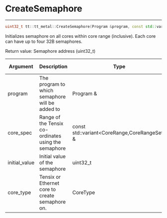 # CreateSemaphore

---
```cpp
uint32_t tt::tt_metal::CreateSemaphore(Program &program, const std::variant<CoreRange, CoreRangeSet> &core_spec, uint32_t initial_value, CoreType core_type = CoreType::WORKER)uint32_t tt::tt_metal::CreateSemaphore(Program &program, const std::variant<CoreRange, CoreRangeSet> &core_spec, uint32_t initial_value, CoreType core_type = CoreType::WORKER)
```

Initializes semaphore on all cores within core range (inclusive). Each core can have up to four 32B semaphores.

Return value: Semaphore address (uint32_t)

| Argument      | Description                                          | Type                                         | Valid Range      | Required       |
|---------------|------------------------------------------------------|----------------------------------------------|------------------|----------------|
| program       | The program to which semaphore will be added to      | Program &                                    |                  | Yes            |
| core_spec     | Range of the Tensix co-ordinates using the semaphore | const std::variant<CoreRange,CoreRangeSet> & |                  | Yes            |
| initial_value | Initial value of the semaphore                       | uint32_t                                     |                  | Yes            |
| core_type     | Tensix or Ethernet core to create semaphore on.      | CoreType                                     |                  | Yes            |

